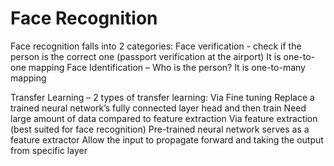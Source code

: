 # Face Recognition
Face recognition falls into 2 categories:
Face verification -
check if the person is the correct one (passport verification at the airport)
It is one-to-one mapping
Face Identification –
Who is the person? 
It is one-to-many mapping

Transfer Learning – 2 types of transfer learning:
Via Fine tuning
Replace a trained neural network’s fully connected layer head and then train
Need large amount of data compared to feature extraction
Via  feature extraction (best suited for face recognition)
Pre-trained neural network serves as a feature extractor
Allow the input to propagate forward and taking the output from specific layer

